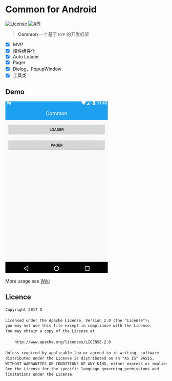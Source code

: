 # Common for Android

[![License](https://img.shields.io/badge/license-Apache%202-green.svg)](https://www.apache.org/licenses/LICENSE-2.0)
[![API](https://img.shields.io/badge/API-9%2B-green.svg?style=flat)](https://android-arsenal.com/api?level=9)

>**Common**  一个基于 `MVP` 的开发框架

- [x] MVP
- [x] 控件组件化
- [x] Auto Loader
- [x] Pager
- [x] Dialog、PopupWindow
- [x] 工具类

## Demo
<p>
   <img src="https://github.com/Dsiner/Resouce/blob/master/lib/Common/common.gif" width="320" alt="Screenshot"/>
</p>

More usage see [Wiki](https://github.com/Dsiner/Common/wiki)

## Licence

```txt
Copyright 2017 D

Licensed under the Apache License, Version 2.0 (the "License");
you may not use this file except in compliance with the License.
You may obtain a copy of the License at

    http://www.apache.org/licenses/LICENSE-2.0

Unless required by applicable law or agreed to in writing, software
distributed under the License is distributed on an "AS IS" BASIS,
WITHOUT WARRANTIES OR CONDITIONS OF ANY KIND, either express or implied.
See the License for the specific language governing permissions and
limitations under the License.
```
